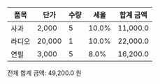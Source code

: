 | 품목       | 단가          | 수량       | 세율       | 합계 금액            |
|------------|---------------|------------|------------|---------------------|
| 사과       |           2,000 |          5 |      10.0% |             11,000.0 |
| 라디오     |          20,000 |          1 |      10.0% |             22,000.0 |
| 연필       |           3,000 |          5 |       8.0% |             16,200.0 |

전체 합계 금액: 49,200.0 원

